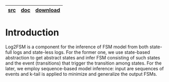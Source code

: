 | [src](http://code.google.com/p/fittest/source/browse/#svn%2Ftrunk%2FITE%20Components%20standalone%2FModel%20%20Inference%20and%20Transformer%20tools%2FFSM-based%2FLogs2FSM) | [doc](https://drive.google.com/folderview?id=0B1lIbYI9LkEJWWs2QnRjZkJqZlE&usp=sharing&tid=0BwFaBuXA-b2vaXVEdU54ZV9zUEE) | [download](https://drive.google.com/folderview?id=0B1lIbYI9LkEJWWs2QnRjZkJqZlE&usp=sharing&tid=0BwFaBuXA-b2vaXVEdU54ZV9zUEE) |
|:-----------------------------------------------------------------------------------------------------------------------------------------------------------------------------|:------------------------------------------------------------------------------------------------------------------------|:-----------------------------------------------------------------------------------------------------------------------------|

# Introduction #

Log2FSM is a component for the inference of FSM model from both state-full logs and state-less logs. For the former one, we use state-based abstraction to get abstract states and infer FSM consisting of such states and the event (transitions) that trigger the transition among states. For the later, we employ sequence-based model inference: input are sequences of events and k-tail is applied to minimize and generalize the output FSMs.
